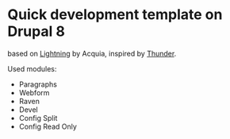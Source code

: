 # Quick development template on Drupal 8

based on [Lightning](https://www.drupal.org/project/lightning) by Acquia, inspired by [Thunder](https://www.drupal.org/project/thunder).

Used modules:

- Paragraphs
- Webform
- Raven
- Devel
- Config Split
- Config Read Only